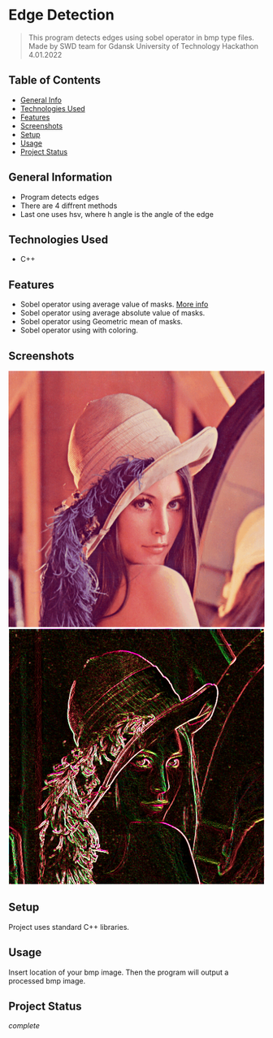 # Edge Detection
> This program detects edges using sobel operator in bmp type files.
> Made by SWD team for Gdansk University of Technology Hackathon 4.01.2022

## Table of Contents
* [General Info](#general-information)
* [Technologies Used](#technologies-used)
* [Features](#features)
* [Screenshots](#screenshots)
* [Setup](#setup)
* [Usage](#usage)
* [Project Status](#project-status)

## General Information
- Program detects edges
- There are 4 diffrent methods
- Last one uses hsv, where h angle is the angle of the edge


## Technologies Used
- C++


## Features
- Sobel operator using average value of masks. [More info](https://pl.wikipedia.org/wiki/Sobel)
- Sobel operator using average absolute value of masks.
- Sobel operator using Geometric mean of masks.
- Sobel operator using with coloring.


## Screenshots
![Example screenshot](./EdgeDetection/Testy/LENA.bmp)
![Example screenshot](./EdgeDetection/Testy/LENA_out.bmp)


## Setup
Project uses standard C++ libraries.


## Usage
Insert location of your bmp image. Then the program will output a processed bmp image.

## Project Status
_complete_

